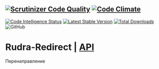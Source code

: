 
[![Scrutinizer Code Quality](https://scrutinizer-ci.com/g/Jagepard/Rudra-Redirect/badges/quality-score.png?b=master)](https://scrutinizer-ci.com/g/Jagepard/Rudra-Redirect/?branch=master)
[![Code Climate](https://codeclimate.com/github/Jagepard/Rudra-Redirect/badges/gpa.svg)](https://codeclimate.com/github/Jagepard/Rudra-Redirect)
-----
[![Code Intelligence Status](https://scrutinizer-ci.com/g/Jagepard/Rudra-Redirect/badges/code-intelligence.svg?b=master)](https://scrutinizer-ci.com/code-intelligence)
[![Latest Stable Version](https://poser.pugx.org/rudra/redirect/v/stable)](https://packagist.org/packages/rudra/redirect)
[![Total Downloads](https://poser.pugx.org/rudra/redirect/downloads)](https://packagist.org/packages/rudra/redirect)
![GitHub](https://img.shields.io/github/license/jagepard/Rudra-Redirect.svg)

# Rudra-Redirect | [API](https://github.com/Jagepard/Rudra-Redirect/blob/master/docs.md "Documentation API")
Перенаправление
